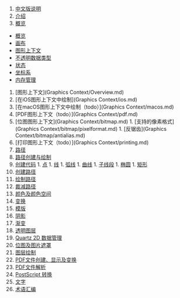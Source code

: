 1. [中文版说明](README.md)
1. [介绍](Introduction.md)
1. [概览](Overview/Overview.md)
  * [概览](Overview/Overview.md)
  * [画布](Overview/Page.md)
  * [图形上下文](Overview/Draw-Dest.md)
  * [不透明数据类型](Overview/Opaque.md)
  * [状态](Overview/State.md)
  * [坐标系](Overview/Coordinate.md)
  * [内存管理](Overview/Memory.md)
1. [图形上下文](Graphics Context/Overview.md)
  1. [在iOS图形上下文中绘制](Graphics Context/ios.md)
  1. [在macOS图形上下文中绘制（todo）](Graphics Context/macos.md)
  1. [PDF图形上下文（todo）](Graphics Context/pdf.md)
  1. [位图图形上下文](Graphics Context/bitmap.md)
    1. [支持的像素格式](Graphics Context/bitmap/pixelformat.md)
    1. [反锯齿](Graphics Context/bitmap/antialias.md)
  1. [打印图形上下文（todo）](Graphics Context/printing.md)
1. [路径](Paths/paths.md)
  1. [路径创建与绘制](Paths/createAndPainting.md)
  1. [创建代码](Paths/building.md)
    1. [点](Paths/building/points.md)
    1. [线](Paths/building/lines.md)
    1. [弧线](Paths/building/arcs.md)
    1. [曲线](Paths/building/curves.md)
    1. [子线段](Paths/building/subpath.md)
    1. [椭圆](Paths/building/ellipses.md)
    1. [矩形](Paths/building/rectangles.md)
  1. [创建路径](Paths/create.md)
  1. [绘制路径](Paths/painting.md)
  1. [裁减路径](Paths/cliping.md)
1. [颜色及颜色空间]()
1. [变换]()
1. [模版]()
1. [阴影]()
1. [渐变]()
1. [透明图层]()
1. [Quartz 2D 数据管理]()
1. [位图及图片遮罩]()
1. [图层绘制]()
1. [PDF文件创建、显示及变换]()
1. [PDF文件解析]()
1. [PostScript 转换]()
1. [文字]()
1. [术语汇编]()
